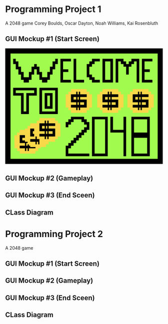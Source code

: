 # Programming Project 1 


A 2048 game
Corey Boulds, Oscar Dayton, Noah Williams, Kai Rosenbluth


## GUI Mockup #1 (Start Screen) 
![Start Screen](https://github.com/Kair12345/GroupProject/blob/gh-pages/Images/2048TitleScreen.png?raw=true)

## GUI Mockup #2 (Gameplay) 

## GUI Mockup #3 (End Sceen) 

## CLass Diagram 







# Programming Project 2


A 2048 game


## GUI Mockup #1 (Start Screen)  

## GUI Mockup #2 (Gameplay) 

## GUI Mockup #3 (End Sceen) 

## CLass Diagram 
